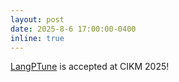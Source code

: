 ```yaml
---
layout: post
date: 2025-8-6 17:00:00-0400
inline: true
---
```


[LangPTune](https://arxiv.org/abs/2410.18870) is accepted at CIKM 2025!